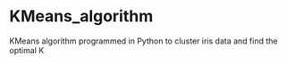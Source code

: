 # KMeans_algorithm
KMeans algorithm programmed in Python to cluster iris data and find the optimal K
